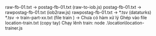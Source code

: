 raw-fb-01.txt -> postag-fb-01.txt (raw-to-iob.js)
postag-fb-01.txt -> rawpostag-fb-01.txt (iob2raw.js)
rawpostag-fb-01.txt -> *.tsv (dataturks)
*.tsv -> train-part-xx.txt (file train ) -> Chưa có hàm xử lý
Ghép vào file location-train.txt (copy tay)
Chạy lênh train: node .\location\location-trainer.js